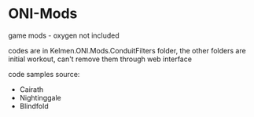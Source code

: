# ONI-Mods

game mods - oxygen not included

codes are in Kelmen.ONI.Mods.ConduitFilters folder, the other folders are initial workout, can't remove them through web interface

code samples source:
- Cairath
- Nightinggale
- Blindfold
